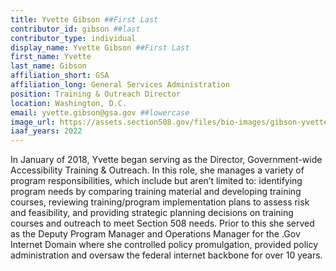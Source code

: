 ```yaml
---
title: Yvette Gibson ##First Last
contributor_id: gibson ##last
contributor_type: individual 
display_name: Yvette Gibson ##First Last
first_name: Yvette
last_name: Gibson
affiliation_short: GSA
affiliation_long: General Services Administration
position: Training & Outreach Director
location: Washington, D.C.
email: yvette.gibson@gsa.gov ##lowercase
image_url: https://assets.section508.gov/files/bio-images/gibson-yvette.png
iaaf_years: 2022 
---
```

In January of 2018, Yvette began serving as the Director, Government-wide Accessibility Training & Outreach. In this role, she manages a variety of program responsibilities, which include but aren’t limited to: identifying program needs by comparing training material and developing training courses, reviewing training/program implementation plans to assess risk and feasibility, and providing strategic planning decisions on training courses and outreach to meet Section 508 needs. Prior to this she served as the Deputy Program Manager and Operations Manager for the .Gov Internet Domain where she controlled policy promulgation, provided policy administration and oversaw the federal internet backbone for over 10 years.